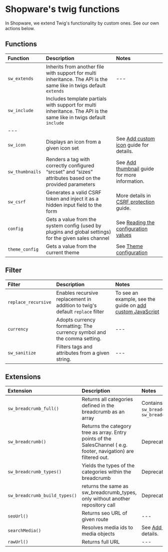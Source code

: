 # Shopware's twig functions

In Shopware, we extend Twig's functionality by custom ones. See our own actions below.

## Functions

| Function | Description | Notes |
| :--- | :--- | :--- |
| `sw_extends` | Inherits from another file with support for multi inheritance. The API is the same like in twigs default `extends` | --- |
| `sw_include` | Includes template partials with support for multi inheritance. The API is the same like in twigs default `include` |  |
| --- |  |  |
| `sw_icon` | Displays an icon from a given icon set | See [Add custom icon](../../../guides/plugins/plugins/storefront/add-icons.md#adding-icon) guide for details. |
| `sw_thumbnails` | Renders a  tag with correctly configured “srcset” and “sizes” attributes based on the provided parameters | See [Add thumbnail](../../../guides/plugins/plugins/storefront/use-media-thumbnails.md) guide for more information. |
| `sw_csrf` | Generates a valid CSRF token and inject it as a hidden input field to the form | More details in [CSRF protection](../../../guides/plugins/plugins/storefront/use-csrf-protection.md) guide. |
| `config` | Gets a value from the system config (used by plugins and global settings) for the given sales channel |  See [Reading the configuration values](../../../guides/plugins/apps/configuration.md) |
| `theme_config` | Gets a value from the current theme |  See [Theme configuration](../../../guides/plugins/themes/theme-configuration.md) |

## Filter

| Filter | Description | Notes |
| :--- | :--- | :--- |
| `replace_recursive` | Enables recursive replacement in addition to twig's default `replace` filter | To see an example, see the guide on [add custom JavaScript](../../../guides/plugins/plugins/storefront/add-custom-javascript.md) |
| `currency` | Adopts currency formatting: The currency symbol and the comma setting. | --- |
| `sw_sanitize` | Filters tags and attributes from a given string. | --- |

## Extensions

| Extension | Description | Notes |
| :--- | :--- | :--- |
| `sw_breadcrumb_full()` | Returns all categories defined in the breadcrumb as an array | Contains functionalities of `sw_breadcrumb_types` and `sw_breadcrumb_build_types` |
| `sw_breadcrumb()` | Returns the category tree as array. Entry points of the SalesChannel \( e.g. footer, navigation\) are filtered out. | Deprecated in 6.5.0 |
| `sw_breadcrumb_types()` | Yields the types of the categories within the breadcrumb | Deprecated in 6.5.0 |
| `sw_breadcrumb_build_types()` | returns the same as sw\_breadcrumb\_types, only without another repository call | Deprecated in 6.5.0 |
| `seoUrl()` | Returns seo URL of given route | --- |
| `searchMedia()` | Resolves media ids to media objects | See [Add media](../../../guides/plugins/plugins/storefront/use-media-thumbnails.md) guide for details. |
| `rawUrl()` | Returns full URL | --- |

